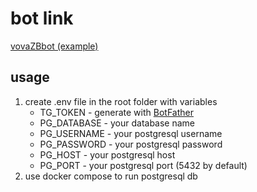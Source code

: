 # bot link
[vovaZBbot (example)](https://t.me/VovaZBtestBot)

## usage

1. create .env file in the root folder with variables
    - TG_TOKEN - generate with [BotFather](https://t.me/BotFather)
    - PG_DATABASE - your database name
    - PG_USERNAME - your postgresql username
    - PG_PASSWORD - your postgresql password
    - PG_HOST - your postgresql host
    - PG_PORT - your postgresql port (5432 by default)
2. use docker compose to run postgresql db


